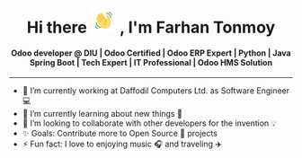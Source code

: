 <div class="markdown-heading" dir="auto">
  <h1 align="center" class="heading-element">Hi there <img src="https://github.com/Farhan-software/Farhan-software/blob/main/hand_wave.gif" height="45px" style="max-width: 100%; display: inline-block;" data-target="animated-image.originalImage"> , I'm Farhan Tonmoy</h1>

  <h4 align="center" class="heading-element">Odoo developer @ DIU | Odoo Certified | Odoo ERP Expert | Python | Java Spring Boot | Tech Expert | IT Professional | Odoo HMS Solution</h4>
</div>

<hr/>

<ul dir="auto">
  <li>🔭 I’m currently working at Daffodil Computers Ltd. as Software Engineer 💻</li>
  <li>🌱 I’m currently learning about new things 💫</li>
  <li>👯 I’m looking to collaborate with other developers for the invention 💡</li>
  <li>✨ Goals: Contribute more to Open Source 🎯 projects</li>
  <li>⚡ Fun fact: I love to enjoying music 🎧 and traveling ✈️</li>
</ul>

